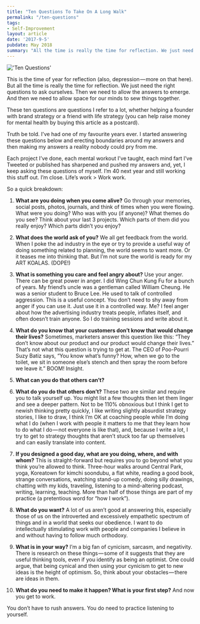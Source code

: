 ```yaml
---
title: "Ten Questions To Take On A Long Walk"
permalink: "/ten-questions"
tags:
- Self-Improvement
layout: article
date: '2017-9-5'
pubdate: May 2018
summary: "All the time is really the time for reflection. We just need the right questions to ask ourselves."
---
```

!['Ten Questions'](https://cdn-images-1.medium.com/max/800/1*2-060Xojp4oiYCCbGsqUZQ.jpeg)

This is the time of year for reflection (also, depression — more on that here). But all the time is really the time for reflection. We just need the right questions to ask ourselves. Then we need to allow the answers to emerge. And then we need to allow space for our minds to sew things together.

These ten questions are questions I refer to a lot, whether helping a founder with brand strategy or a friend with life strategy (you can help raise money for mental health by buying this article as a postcard).

Truth be told. I’ve had one of my favourite years ever. I started answering these questions below and erecting boundaries around my answers and then making my answers a reality nobody could pry from me.

Each project I’ve done, each mental workout I’ve taught, each mind fart I’ve Tweeted or published has sharpened and pushed my answers and, yet, I keep asking these questions of myself.
I’m 40 next year and still working this stuff out. I’m close.
Life’s work > Work work.

So a quick breakdown:

1. **What are you doing when you come alive?**
Go through your memories, social posts, photos, journals, and think of times when you were flowing. What were you doing? Who was with you (if anyone)? What themes do you see? Think about your last 3 projects. Which parts of them did you really enjoy? Which parts didn’t you enjoy?

2. **What does the world ask of you?**
We all get feedback from the world. When I poke the ad industry in the eye or try to provide a useful way of doing something related to planning, the world seems to want more. Or it teases me into thinking that. But I’m not sure the world is ready for my ART KOALAS. (DOPE!)

3. **What is something you care and feel angry about?**
Use your anger. There can be great power in anger. I did Wing Chun Kung Fu for a bunch of years. My friend’s uncle was a gentleman called William Cheung. He was a senior student to Bruce Lee. He used to talk of controlled aggression. This is a useful concept. You don’t need to shy away from anger if you can use it. Just use it in a controlled way. Me? I feel anger about how the advertising industry treats people, inflates itself, and often doesn’t train anyone. So I do training sessions and write about it.

4. **What do you know that your customers don’t know that would change their lives?**
Sometimes, marketers answer this question like this: “They don’t know about our product and our product would change their lives.” That’s not what this question is trying to get at. The CEO of Poo-Pourri Suzy Batiz says, “You know what’s funny? How, when we go to the toilet, we sit in someone else’s stench and then spray the room before we leave it.” BOOM! Insight.

5. **What can you do that others can’t?**

6. **What do you do that others don’t?**
These two are similar and require you to talk yourself up. You might list a few thoughts then let them linger and see a deeper pattern. Not to be 110% obnoxious but I think I get to newish thinking pretty quickly, I like writing slightly absurdist strategy stories, I like to draw, I think I’m OK at coaching people while I’m doing what I do (when I work with people it matters to me that they learn how to do what I do — not everyone is like that), and, because I write a lot, I try to get to strategy thoughts that aren’t stuck too far up themselves and can easily translate into content.

7. **If you designed a good day, what are you doing, where, and with whom?**
This is straight-forward but requires you to go beyond what you think you’re allowed to think. Three-hour walks around Central Park, yoga, Koreatown for kimchi soondubu, a flat white, reading a good book, strange conversations, watching stand-up comedy, doing silly drawings, chatting with my kids, traveling, listening to a mind-altering podcast, writing, learning, teaching. More than half of those things are part of my practice (a pretentious word for “how I work”).

8. **What do you want?**
A lot of us aren’t good at answering this, especially those of us on the introverted and excessively empathetic spectrum of things and in a world that seeks our obedience. I want to do intellectually stimulating work with people and companies I believe in and without having to follow much orthodoxy.

9. **What is in your way?**
I’m a big fan of cynicism, sarcasm, and negativity. There is research on these things — some of it suggests that they are useful thinking tools, even if you identify as being an optimist. One could argue, that being cynical and then using your cynicism to get to new ideas is the height of optimism. So, think about your obstacles — there are ideas in them.

10. **What do you need to make it happen? What is your first step?**
And now you get to work.

You don’t have to rush answers. You do need to practice listening to yourself.
